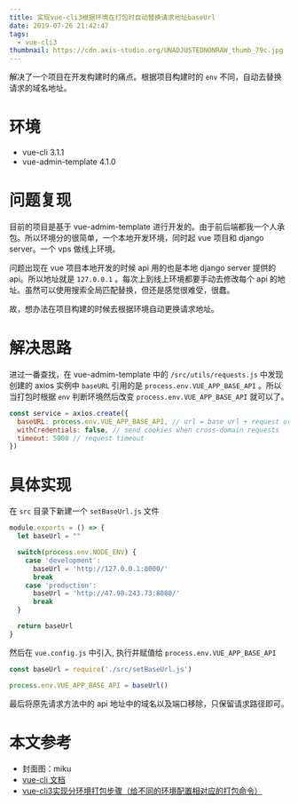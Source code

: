 ```yaml
---
title: 实现vue-cli3根据环境在打包时自动替换请求地址baseUrl
date: 2019-07-26 21:42:47
tags:
  - vue-cli3
thumbnail: https://cdn.axis-studio.org/UNADJUSTEDNONRAW_thumb_79c.jpg
---
```


解决了一个项目在开发构建时的痛点。根据项目构建时的 `env` 不同，自动去替换请求的域名地址。

# 环境
  - vue-cli 3.1.1
  - vue-admin-template 4.1.0

# 问题复现

目前的项目是基于 vue-admim-template 进行开发的。由于前后端都我一个人承包。所以环境分的很简单，一个本地开发环境，同时起 vue 项目和 django server。一个 vps 做线上环境。

问题出现在 vue 项目本地开发的时候 api 用的也是本地 django server 提供的 api。所以地址就是 `127.0.0.1` 。每次上到线上环境都要手动去修改每个 api 的地址。虽然可以使用搜索全局匹配替换，但还是感觉很难受，很蠢。

故，想办法在项目构建的时候去根据环境自动更换请求地址。

# 解决思路

进过一番查找，在 vue-admim-template 中的 `/src/utils/requests.js` 中发现创建的 axios 实例中 `baseURL` 引用的是 `process.env.VUE_APP_BASE_API` 。所以当打包时根据 `env` 判断环境然后改变 `process.env.VUE_APP_BASE_API` 就可以了。

```js
const service = axios.create({
  baseURL: process.env.VUE_APP_BASE_API, // url = base url + request url
  withCredentials: false, // send cookies when cross-domain requests
  timeout: 5000 // request timeout
})
```

# 具体实现

在 `src` 目录下新建一个 `setBaseUrl.js` 文件

```js
module.exports = () => {
  let baseUrl = ""

  switch(process.env.NODE_ENV) {
    case 'development':
      baseUrl = 'http://127.0.0.1:8000/'
      break
    case 'production':
      baseUrl = 'http://47.98.243.73:8080/'
      break
  }

  return baseUrl
}
```

然后在 `vue.config.js` 中引入, 执行并赋值给 `process.env.VUE_APP_BASE_API`

```js
const baseUrl = require('./src/setBaseUrl.js')

process.env.VUE_APP_BASE_API = baseUrl()

```

最后将原先请求方法中的 api 地址中的域名以及端口移除，只保留请求路径即可。

# 本文参考

- 封面图：miku
- [vue-cli 文档](https://cli.vuejs.org/zh/)
- [vue-cli3实现分环境打包步骤（给不同的环境配置相对应的打包命令）](https://www.cnblogs.com/XHappyness/p/9337229.html)